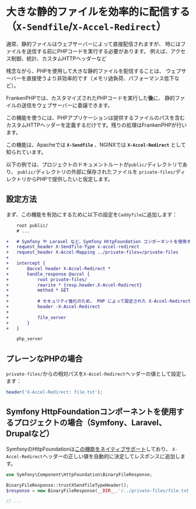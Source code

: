# 大きな静的ファイルを効率的に配信する （`X-Sendfile`/`X-Accel-Redirect`）

通常、静的ファイルはウェブサーバーによって直接配信されますが、
時にはファイルを送信する前にPHPコードを実行する必要があります。
例えば、アクセス制御、統計、カスタムHTTPヘッダーなど

残念ながら、PHPを使用して大きな静的ファイルを配信することは、
ウェブサーバーを直接使うより非効率的です（メモリ過負荷、パフォーマンス低下など）。

FrankenPHPでは、カスタマイズされたPHPコードを実行した**後**に、
静的ファイルの送信をウェブサーバーに委譲できます。

この機能を使うには、PHPアプリケーションは提供するファイルのパスを含む
カスタムHTTPヘッダーを定義するだけです。残りの処理はFrankenPHPが行います。

この機能は、Apacheでは **`X-Sendfile`** 、NGINXでは **`X-Accel-Redirect`** として知られています。

以下の例では、プロジェクトのドキュメントルートが`public/`ディレクトリであり、
`public/`ディレクトリの外部に保存されたファイルを
`private-files/`ディレクトリからPHPで提供したいと仮定します。

## 設定方法

まず、この機能を有効にするために以下の設定を`Caddyfile`に追加します：

```patch
	root public/
	# ...

+	# Symfony や Laravel など、Symfony HttpFoundation コンポーネントを使用するプロジェクトに必要
+	request_header X-Sendfile-Type x-accel-redirect
+	request_header X-Accel-Mapping ../private-files=/private-files
+
+	intercept {
+		@accel header X-Accel-Redirect *
+		handle_response @accel {
+			root private-files/
+			rewrite * {resp.header.X-Accel-Redirect}
+			method * GET
+
+			# セキュリティ強化のため、 PHP によって設定された X-Accel-Redirect ヘッダーを削除
+			header -X-Accel-Redirect
+
+			file_server
+		}
+	}

	php_server
```

## プレーンなPHPの場合

`private-files/`からの相対パスを`X-Accel-Redirect`ヘッダーの値として設定します：

```php
header('X-Accel-Redirect: file.txt');
```

## Symfony HttpFoundationコンポーネントを使用するプロジェクトの場合（Symfony、Laravel、Drupalなど）

SymfonyのHttpFoundationは[この機能をネイティブサポート](https://symfony.com/doc/current/components/http_foundation.html#serving-files)しており、
`X-Accel-Redirect`ヘッダーの正しい値を自動的に決定してレスポンスに追加します。

```php
use Symfony\Component\HttpFoundation\BinaryFileResponse;

BinaryFileResponse::trustXSendfileTypeHeader();
$response = new BinaryFileResponse(__DIR__.'/../private-files/file.txt');

// ...
```
